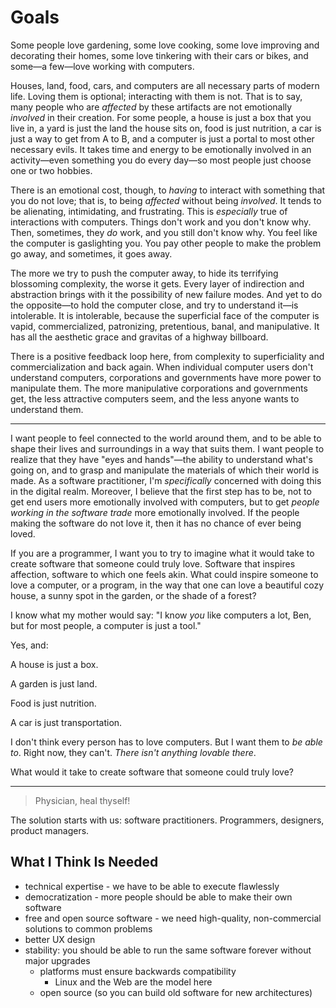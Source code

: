 # Goals

Some people love gardening, some love cooking, some love improving and decorating their homes, some love tinkering with their cars or bikes, and some—a few—love working with computers.

Houses, land, food, cars, and computers are all necessary parts of modern life. Loving them is optional; interacting with them is not. That is to say, many people who are _affected_ by these artifacts are not emotionally _involved_ in their creation. For some people, a house is just a box that you live in, a yard is just the land the house sits on, food is just nutrition, a car is just a way to get from A to B, and a computer is just a portal to most other necessary evils. It takes time and energy to be emotionally involved in an activity—even something you do every day—so most people just choose one or two hobbies.

There is an emotional cost, though, to _having_ to interact with something that you do not love; that is, to being _affected_ without being _involved_. It tends to be alienating, intimidating, and frustrating. This is _especially_ true of interactions with computers. Things don't work and you don't know why. Then, sometimes, they _do_ work, and you still don't know why. You feel like the computer is gaslighting you. You pay other people to make the problem go away, and sometimes, it goes away.

The more we try to push the computer away, to hide its terrifying blossoming complexity, the worse it gets. Every layer of indirection and abstraction brings with it the possibility of new failure modes. And yet to do the opposite—to hold the computer close, and try to understand it—is intolerable. It is intolerable, because the superficial face of the computer is vapid, commercialized, patronizing, pretentious, banal, and manipulative. It has all the aesthetic grace and gravitas of a highway billboard.

There is a positive feedback loop here, from complexity to superficiality and commercialization and back again. When individual computer users don't understand computers, corporations and governments have more power to manipulate them. The more manipulative corporations and governments get, the less attractive computers seem, and the less anyone wants to understand them.

---

I want people to feel connected to the world around them, and to be able to shape their lives and surroundings in a way that
suits them. I want people to realize that they have "eyes and hands"—the ability to understand what's going on, and to grasp and manipulate the materials of which their world is made. As a software practitioner, I'm _specifically_ concerned with doing this in the digital realm. Moreover, I believe that the first step has to be, not to get end users more emotionally involved with computers, but to get *people working in the software trade* more emotionally involved. If the people making the software do not love it, then it has no chance of ever being loved.

If you are a programmer, I want you to try to imagine what it would take to create software that someone could truly love. Software that inspires affection, software to which one feels akin. What could inspire someone to love a computer, or a program, in the way that one can love a beautiful cozy house, a sunny spot in the garden, or the shade of a forest?

I know what my mother would say: "I know _you_ like computers a lot, Ben, but for most people, a computer is just a tool."

Yes, and:

A house is just a box.

A garden is just land.

Food is just nutrition.

A car is just transportation.

I don't think every person has to love computers. But I want them to _be able to_. Right now, they can't. _There isn't anything lovable there_.

What would it take to create software that someone could truly love?

---

> Physician, heal thyself!

The solution starts with us: software practitioners. Programmers, designers, product managers.

## What I Think Is Needed

- technical expertise - we have to be able to execute flawlessly
- democratization - more people should be able to make their own software
- free and open source software - we need high-quality, non-commercial solutions to common problems
- better UX design
- stability: you should be able to run the same software forever without major upgrades
  - platforms must ensure backwards compatibility
    - Linux and the Web are the model here
  - open source (so you can build old software for new architectures)